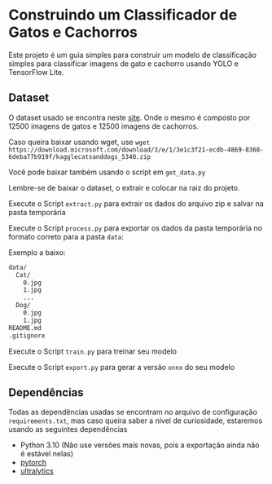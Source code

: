 # Construindo um Classificador de Gatos e Cachorros

Este projeto é um guia simples para construir um modelo de classificação simples para classificar imagens de gato e cachorro usando YOLO e TensorFlow Lite.

## Dataset

O dataset usado se encontra neste [site](https://www.microsoft.com/en-us/download/details.aspx?id=54765). Onde o mesmo é composto por 12500 imagens de gatos e 12500 imagens de cachorros.

Caso queira baixar usando wget, use `wget https://download.microsoft.com/download/3/e/1/3e1c3f21-ecdb-4869-8368-6deba77b919f/kagglecatsanddogs_5340.zip`

Você pode baixar também usando o script em `get_data.py`

Lembre-se de baixar o dataset, o extrair e colocar na raiz do projeto.

Execute o Script `extract.py` para extrair os dados do arquivo zip e salvar na pasta temporária

Execute o Script `process.py` para exportar os dados da pasta temporária no formato correto para a pasta `data`:

Exemplo  a baixo:

```bash
data/
  Cat/
    0.jpg
    1.jpg
    ...
  Dog/
    0.jpg
    1.jpg
README.md
.gitignore
```

Execute o Script `train.py` para treinar seu modelo

Execute o Script `export.py` para gerar a versão `onnx` do seu modelo

## Dependências

Todas as dependências usadas se encontram no arquivo de configuração `requirements.txt`, mas caso queira saber a nível de curiosidade, estaremos usando as seguintes dependências

- Python 3.10 (Não use versões mais novas, pois a exportação ainda não é estável nelas)
- [pytorch](https://pytorch.org/get-started/locally/)
- [ultralytics](https://docs.ultralytics.com/pt/)
